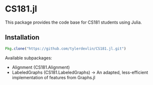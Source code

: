 # CS181.jl

This package provides the code base for CS181 students using Julia.

## Installation

```julia
Pkg.clone("https://github.com/tylerdevlin/CS181.jl.git")
```

Available subpackages:

- Alignment (CS181.Alignment)
- LabeledGraphs (CS181.LabeledGraphs)
    -> An adapted, less-efficient implementation of features from Graphs.jl
